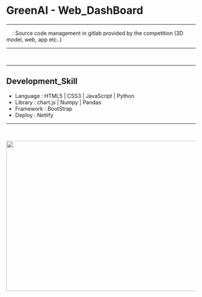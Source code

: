 # GreenAI - Web_DashBoard 
#### 
---
&nbsp; &nbsp; : Source code management in gitlab provided by the competition (3D model, web, app etc..) <br>

---
<br>

---
## Development_Skill
- Language : HTML5 | CSS3 | JavaScript | Python 
- Library : chart.js | Numpy | Pandas 
- Framework : BootStrap
- Deploy : Netlify
---
<br>

<p align="center"><img src="https://user-images.githubusercontent.com/89649741/210722106-b4e317f1-0a68-447f-89fa-e4e8aa819579.png" width="800" height="400"></p>
